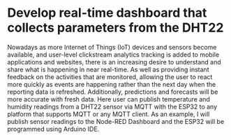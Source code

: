 # Develop real-time dashboard that collects parameters from the DHT22 
Nowadays as more Internet of Things (IoT) devices and sensors become available, and user-level clickstream analytics tracking is added to mobile applications and websites, there is an increasing desire to understand and share what is happening in near real-time. As well as providing instant feedback on the activities that are monitored, allowing the user to react more quickly as events are happening rather than the next day when the reporting data is refreshed. Additionally, predictions and forecasts will be more accurate with fresh data. Here user can publish temperature and humidity readings from a DHT22 sensor via MQTT with the ESP32 to any platform that supports MQTT or any MQTT client. As an example, I will publish sensor readings to the Node-RED Dashboard and the ESP32 will be programmed using Arduino IDE.
